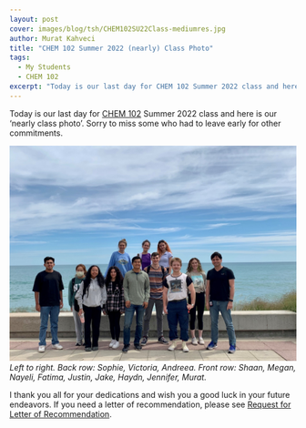 ```yaml
---
layout: post
cover: images/blog/tsh/CHEM102SU22Class-mediumres.jpg
author: Murat Kahveci
title: "CHEM 102 Summer 2022 (nearly) Class Photo"
tags: 
  - My Students
  - CHEM 102
excerpt: "Today is our last day for CHEM 102 Summer 2022 class and here is our ‘nearly class photo’."
---
```


Today is our last day for [CHEM 102](/uvw) Summer 2022 class and here is our ‘nearly class photo’. Sorry to miss some who had to leave early for other commitments.

![CHEM102SU22Class-mediumres](/images/blog/tsh/CHEM102SU22Class-mediumres.jpg)
_Left to right. Back row: Sophie, Victoria, Andreea. Front row: Shaan, Megan, Nayeli, Fatima, Justin, Jake, Haydn, Jennifer, Murat._

I thank you all for your dedications and wish you a good luck in your future endeavors. If you need a letter of recommendation, please see [Request for Letter of Recommendation](/xxz).


